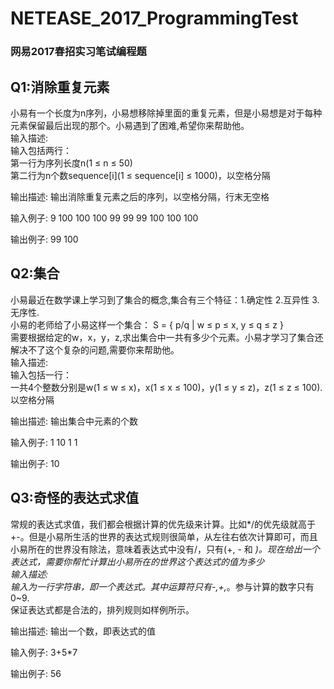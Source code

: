 # NETEASE_2017_ProgrammingTest
### 网易2017春招实习笔试编程题<br>
## Q1:消除重复元素<br>
小易有一个长度为n序列，小易想移除掉里面的重复元素，但是小易想是对于每种元素保留最后出现的那个。小易遇到了困难,希望你来帮助他。 <br>
输入描述:<br>
输入包括两行：<br>
第一行为序列长度n(1 ≤ n ≤ 50)<br>
第二行为n个数sequence[i](1 ≤ sequence[i] ≤ 1000)，以空格分隔

输出描述:
输出消除重复元素之后的序列，以空格分隔，行末无空格

输入例子:
9
100 100 100 99 99 99 100 100 100

输出例子:
99 100

## Q2:集合<br>
小易最近在数学课上学习到了集合的概念,集合有三个特征：1.确定性 2.互异性 3.无序性.<br>
小易的老师给了小易这样一个集合：
S = { p/q | w ≤ p ≤ x, y ≤ q ≤ z }<br>
需要根据给定的w，x，y，z,求出集合中一共有多少个元素。小易才学习了集合还解决不了这个复杂的问题,需要你来帮助他。 <br>
输入描述:<br>
输入包括一行：<br>
一共4个整数分别是w(1 ≤ w ≤ x)，x(1 ≤ x ≤ 100)，y(1 ≤ y ≤ z)，z(1 ≤ z ≤ 100).以空格分隔

输出描述:
输出集合中元素的个数

输入例子:
1 10 1 1

输出例子:
10

## Q3:奇怪的表达式求值<br>
常规的表达式求值，我们都会根据计算的优先级来计算。比如*/的优先级就高于+-。但是小易所生活的世界的表达式规则很简单，从左往右依次计算即可，而且小易所在的世界没有除法，意味着表达式中没有/，只有(+, - 和 *)。现在给出一个表达式，需要你帮忙计算出小易所在的世界这个表达式的值为多少 <br>
输入描述:<br>
输入为一行字符串，即一个表达式。其中运算符只有-,+,*。参与计算的数字只有0~9.<br>
保证表达式都是合法的，排列规则如样例所示。<br>

输出描述:
输出一个数，即表达式的值

输入例子:
3+5*7

输出例子:
56
